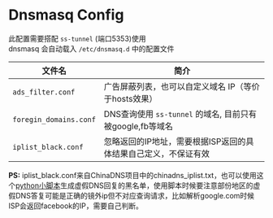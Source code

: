 Dnsmasq Config
===

此配置需要搭配 `ss-tunnel` (端口5353)使用  
dnsmasq 会自动载入 `/etc/dnsmasq.d` 中的配置文件  

 文件名               | 简介
----------------------|-------------------------------
`ads_filter.conf` | 广告屏蔽列表，也可以自定义域名 IP（等价于hosts效果）
`foregin_domains.conf`  | DNS查询使用 `ss-tunnel` 的域名, 目前只有被google,fb等域名
`iplist_black.conf` | 忽略返回的IP地址，需要根据ISP返回的具体结果自己定义，不保证有效

**PS:** iplist_black.conf来自ChinaDNS项目中的chinadns_iplist.txt，也可以使用这个[python小脚本](https://gist.github.com/lixingcong/c6b5e831fa250a77219befa1261b7ca3)生成虚假DNS回复的黑名单，使用脚本时候要注意部份地区的虚假DNS答复可能是正确的镜外ip但不对应查询请求，比如解析google.com时候ISP会返回facebook的IP，需要自己判断。
